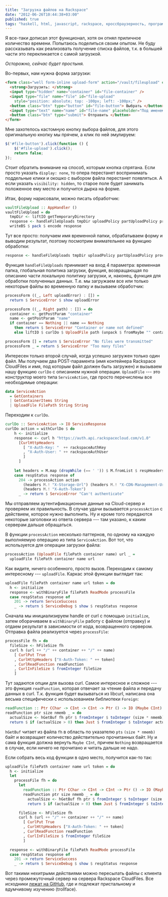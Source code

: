 ```yaml
---
title: "Загрузка файлов на Rackspace"
date: "2012-06-26T10:44:38+03:00"
published: true
tags: "haskell, html, javascript, rackspace, кроссбраузерность, программирование"
---
```


Я все-таки дописал этот функционал, хотя он отнял приличное количество времени. Попытаюсь поделиться своим опытом. Не буду рассказывать как реализовать получение списка файлов, т.к. в большей части это перекликается с самой загрузкой.

_Oсторожно, сейчас будет простыня._

Во-первых, нам нужна форма загрузки:

~~~~~html
<form class="well form-inline upload-form" action="/vault/fileupload" enctype="multipart/form-data" method="post">
  <strong>Загрузить: </strong>
  <input type="hidden" name="container" id="file-container" />
  <input type="file" name="file" id="file-upload"
    style="position: absolute; top: -100px; left: -100px;" />
  <button class="btn" type="button" id="file-button"> Выбрать </button>
  <input type="text" name="name" id="file-name" placeholder="Под именем" />
  <button class="btn" type="submit"> Отправить </button>
</form>
~~~~~

Мне захотелось кастомную кнопку выбора файлов, для этого оригинальную кнопку мы прячем, а клик по ней эмулируем:

~~~~~javascript
$('#file-button').click(function () {
    $('#file-upload').click();
    return false;
});
~~~~~

Стоит обратить внимание на способ, которым кнопка спрятана. Если просто указать `display: none`, то опера перестанет воспринимать поддельные клики и окошко с выбором файла перестанет появляться. А если указать `visibility: hidden`, то старое поле будет занимать положенное ему место и получится дырка на форме.

Итак, форму нарисовали, можно писать обработчик:

~~~~~haskell
vaultFileUpload :: AppHandler ()
vaultFileUpload = do
  tmpDir <- liftIO getTemporaryDirectory
  response <- handleFileUploads tmpDir uploadPolicy partUploadPolicy processForm
  writeBS $ pack $ encode response
~~~~~

Тут все просто: получаем имя временной папки, обрабатываем форму и выводим результат, поэтому посмотрим внимательнее на функцию обработки:

~~~~~haskell
response <- handleFileUploads tmpDir uploadPolicy partUploadPolicy processForm
~~~~~

Функция `handleFileUploads` принимает на вход 4 параметра: временная папка, глобальная политика загрузки, функция, возвращающая по описанию части локальную политику загрузки, и, наконец, функция для обработки полученных данных. Т.е. мы загружаем все или только некоторые файлы во временную папку и вызываем обработчик:

~~~~~haskell
processForm ((_, Left uploadError) : []) = 
  return $ ServiceError $ show uploadError

processForm ((_, Right path) : []) = do
  container <- getPostParam "container"
  name <- getPostParam "name"
  if container == Nothing || name == Nothing
    then return $ ServiceError "Container or name not defined"
    else liftIO $ curlDo $ UploadFile path (unpack $ fromMaybe "" container) (unpack $ fromMaybe "" name)

processForm [] = return $ ServiceError "No files were transmitted"
processForm _ = return $ ServiceError "Too many files"
~~~~~

Интересен только второй случай, когда успешно загружен только один файл. Мы получаем два POST-парамента (имя контейнера Rackspace CloudFiles и имя, под которым файл должен быть загружен) и вызываем нашу функцию `curlDo` с описанием нужной операции.  `UploadFile` --- это конструктор моего типа `ServiceAction`, где просто перечислены все необходимые операции:

~~~~~haskell
data ServiceAction
  = GetContainers
  | GetContainerItems String
  | UploadFile FilePath String String
~~~~~

Переходим к `curlDo`.

~~~~~haskell
curlDo :: ServiceAction -> IO ServiceResponse
curlDo action = withCurlDo $ do
    h <- initialize
    response <- curl h "https://auth.api.rackspacecloud.com/v1.0"
      [CurlHttpHeaders 
        [ "X-Auth-Key: "  ++ rackspaceAuthKey
        , "X-Auth-User: " ++ rackspaceAuthUser
        ]
      ]
    
    let headers = M.map (dropWhile (== ' ')) $ M.fromList $ respHeaders response
    case respStatus response of
      204 -> processAction action 
        (headers M.! "X-Storage-Url") (headers M.! "X-CDN-Management-Url") 
        (headers M.! "X-Auth-Token")
      _ -> return $ ServiceError "Can't authenticate"
~~~~~

Мы отправляем аутентификационные данные на Cloud-сервер и проверяем их правильность. В случае удачи вызывается `processAction` с действием, которое нужно выполнить. Ну и кроме того передаются некоторые заголовки из ответа сервера --- там указано, к каким серверам дальше обращаться.

В функции `processAction` несколько паттернов, по одному на каждую выполняемую операцию из типа `ServiceAction`. Вот тот, что используется для операции загрузки файла:

~~~~~haskell
processAction (UploadFile filePath container name) url _ =
  uploadFile filePath container name url
~~~~~

Как видите, ничего особенного, просто вызов. Переходим к самому интересному --- `uploadFile`. Каркас этой функции выглядит так:

~~~~~haskell
uploadFile filePath container name url token = do
  h <- initialize
  response <- withBinaryFile filePath ReadMode processFile
  case respStatus response of
    201 -> return ServiceSuccess
    _ -> return $ ServiceDebug $ show $ respStatus response
~~~~~

Сначала мы инициализируем handle от curl c помощью `initialize`, затем оборачиваем в `withBinaryFile` работу с файлом (отправку) и отдаем результат в зависимости от кода, возвращенного сервером. Отправка файла реализуется через `processFile`:

~~~~~haskell
processFile fh = do
  fileSize <- hFileSize fh
  curl h (url ++ "/" ++ container ++ "/" ++ name)
    [ CurlPut True
    , CurlHttpHeaders ["X-Auth-Token: " ++ token]
    , CurlReadFunction readFunction
    , CurlInFileSize $ fromInteger fileSize
    ]
~~~~~

Тут задаются опции для вызова curl. Самое интересное и сложное --- это функция `readFunction`, которая отвечает за чтение файла и передачу данных в curl. Т.к. функция будет вызываться из libcurl, написана она весьма специфически с использованием библиотеки `Foreign`:

~~~~~haskell
readFunction :: Ptr CChar -> CInt -> CInt -> Ptr () -> IO (Maybe CInt)
readFunction ptr size nmemb _ = do
  actualSize <- hGetBuf fh ptr $ fromInteger $ toInteger (size * nmemb)
  return $ if (actualSize > 0) then Just $ fromInteger $ toInteger actualSize else Nothing
~~~~~

`hGetBuf` читает из файла `fh` в область по указателю `pts` `(size * nmemb)` байт и возвращает количество действительно прочитанных байт. Ну и сама функция должна вернуть `Maybe CInt`, причем `Nothing` возвращается в случае, если ничего не прочитано и читать дальше не надо.

Если собрать весь код функции в одно место, получится как-то так:

~~~~~haskell
uploadFile filePath container name url token = do
  h <- initialize
  let 
    processFile fh = do
      let 
        readFunction :: Ptr CChar -> CInt -> CInt -> Ptr () -> IO (Maybe CInt)
        readFunction ptr size nmemb _ = do
          actualSize <- hGetBuf fh ptr $ fromInteger $ toInteger (size * nmemb)
          return $ if (actualSize > 0) then Just $ fromInteger $ toInteger actualSize else Nothing

      fileSize <- hFileSize fh
      curl h (url ++ "/" ++ container ++ "/" ++ name)
        [ CurlPut True
        , CurlHttpHeaders ["X-Auth-Token: " ++ token]
        , CurlReadFunction readFunction
        , CurlInFileSize $ fromInteger fileSize
        ]

  response <- withBinaryFile filePath ReadMode processFile
  case respStatus response of
    201 -> return ServiceSuccess
    _ -> return $ ServiceDebug $ show $ respStatus response
~~~~~

Вот такими нехитрыми действиями можно пересылать файлы с клиента через промежуточный сервер на сервера Rackspace CloudFiles. Все исходники [лежат на GitHub](https://github.com/dikmax/haskell-blog), где и подлежат пристальному и вдумчивому изучению (trollface).